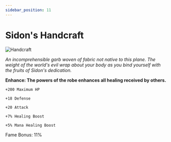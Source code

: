 ```yaml
---
sidebar_position: 11
---
```


# Sidon's Handcraft

![Handcraft](https://vwiki.valorserver.com/api/item/picture/sidon's%20handcraft)

<i>An incomprehensible garb woven of fabric not native to this plane. The weight of the world's evil wrap about your body as you bind yourself with the fruits of Sidon's dedication.</i>

**Enhance: The powers of the robe enhances all healing received by others.**

    +200 Maximum HP
    
    +18 Defense
    
    +20 Attack
    
    +7% Healing Boost
    
    +5% Mana Healing Boost

Fame Bonus: 11%
